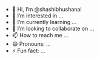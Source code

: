 - 👋 Hi, I’m @shashibhushanai
- 👀 I’m interested in ...
- 🌱 I’m currently learning ...
- 💞️ I’m looking to collaborate on ...
- 📫 How to reach me ...
- 😄 Pronouns: ...
- ⚡ Fun fact: ...

<!---
shashibhushanai/shashibhushanai is a ✨ special ✨ repository because its `README.md` (this file) appears on your GitHub profile.
You can click the Preview link to take a look at your changes.
--->
